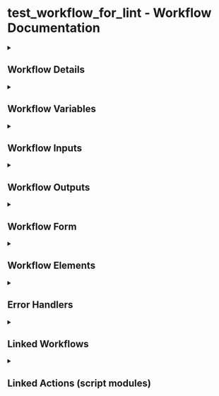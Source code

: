 # test_workflow_for_lint - Workflow Documentation
<details>
<summary><h2>Workflow Details</h2></summary>
- **Workflow Name:** test_workflow_for_lint
- **Workflow ID:** `61ef4779-a6df-4d4f-9d74-a9aedf4915ba`
- **Version:** 0.0.0
- **Description:** _No description provided_
</details>
<details>
<summary><h2>Workflow Variables</h2></summary>
| Name | Type |
|-|-|
| correctVariable | string |
</details>
<details>
<summary><h2>Workflow Inputs</h2></summary>
| Name | Type |
|-|-|
| thisiswronginput | string |
| vm | VC:VirtualMachine |
| newStorageProfile | string |
| diskName | string |
| changeVmPolicy | boolean |
</details>
<details>
<summary><h2>Workflow Outputs</h2></summary>
| Name | Type |
|-|-|
| actionResult | Array/Properties |
| errorMsg | string |
</details>
<details>
<summary><h2>Workflow Form</h2></summary>
| ID | Label | Data Type | Constraints | Default | Value List | Signpost |
|-|-|-|-|-|-|-|
| thisiswronginput | thisiswronginput | string | {"required":false} | {} | {} |  |
| vm | vm | reference | {"required":false} | {} | {} |  |
| newStorageProfile | newStorageProfile | string | {"required":false} | {} | {} |  |
| diskName | diskName | string | {"required":false} | {} | {} |  |
| changeVmPolicy | changeVmPolicy | boolean | {"required":false} | {} | {} |  |
</details>
<details>
<summary><h2>Workflow Elements</h2></summary>
#### Element: item0
- **Type:** end
- **Description:** _No description provided_
---
#### Element: CorrectCode
- **Type:** task
- **Description:** [object Object]
**Script:**
```javascript
System.log('Hello World');
var firstString = 'test';
var secondString = firstString;
System.log(secondString)
```
---
#### Element: WrongCode
- **Type:** task
- **Description:** [object Object]
**Script:**
```javascript
System.log("Hello World");
var firstString = 'test'
```
---
#### Element: getAVISSLMonitor
- **Type:** task
- **Description:** [object Object]
**Output Bindings:**
| Variable Name | Type | Workflow Variable |
|-|-|-|
| actionResult | Array/Properties | actionResult |
**Script:**
```javascript
//Auto generated script, cannot be modified !
actionResult = System.getModule("net.atos.dhc.automation").getAVISSLMonitor();
```
---
#### Element: item4
- **Type:** end
- **Description:** _No description provided_
---
#### Element: Decision
- **Type:** custom-condition
- **Description:** [object Object]
**Script:**
```javascript
return true;
```
---
#### Element: User interaction
- **Type:** input
- **Description:** [object Object]
**Input Bindings:**
| Variable Name | Type | Workflow Variable |
|-|-|-|
| security.group | LdapGroup |  |
| security.assignees | Array/LdapUser |  |
| security.assignee.groups | Array/LdapGroup |  |
| timeout.date | Date |  |
---
#### Element: Waiting timer
- **Type:** waiting-timer
- **Description:** _No description provided_
**Input Bindings:**
| Variable Name | Type | Workflow Variable |
|-|-|-|
| timer.date | Date |  |
---
#### Element: dhcChangeDiskStorageClass
- **Type:** link
- **Description:**  
**Input Bindings:**
| Variable Name | Type | Workflow Variable |
|-|-|-|
| vm | VC:VirtualMachine | vm |
| newStorageProfile | string | newStorageProfile |
| diskName | string | diskName |
| changeVmPolicy | boolean | changeVmPolicy |
**Output Bindings:**
| Variable Name | Type | Workflow Variable |
|-|-|-|
| errorMsg | string | errorMsg |
---
#### Element: Foreach element
- **Type:** foreach
- **Description:** _No description provided_
---
#### Element: Nested workflows
- **Type:** multiple
- **Description:** _No description provided_
---
#### Element: Switch
- **Type:** switch
- **Description:** [object Object]
**Script:**
```javascript
// Generated by the system, cannot be edited
if ( === "null") {
  return "item9";
} else if (true) {
  return "item4";
}
```
---
#### Element: End workflow
- **Type:** end
- **Description:** _No description provided_
---
</details>
<details>
<summary><h2>Error Handlers</h2></summary>
- **Element Name:** item12 (throws: _None_)
</details>
<details>
<summary><h2>Linked Workflows</h2></summary>
- **Name:** dhcChangeDiskStorageClass, **ID:** `23947479-256a-4113-8115-8dce58bd1787`
</details>
<details>
<summary><h2>Linked Actions (script modules)</h2></summary>
- `net.atos.dhc.automation/getAVISSLMonitor`
</details>
